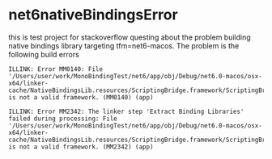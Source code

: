 # net6nativeBindingsError

this is test project for stackoverflow questing about the problem building native bindings library targeting tfm=net6-macos. The problem is the following build errors


```
ILLINK: Error MM0140: File '/Users/user/work/MonoBindingTest/net6/app/obj/Debug/net6.0-macos/osx-x64/linker-cache/NativeBindingsLib.resources/ScriptingBridge.framework/ScriptingBridge' is not a valid framework. (MM0140) (app)

ILLINK: Error MM2342: The linker step 'Extract Binding Libraries' failed during processing: File '/Users/user/work/MonoBindingTest/net6/app/obj/Debug/net6.0-macos/osx-x64/linker-cache/NativeBindingsLib.resources/ScriptingBridge.framework/ScriptingBridge' is not a valid framework. (MM2342) (app)
```
